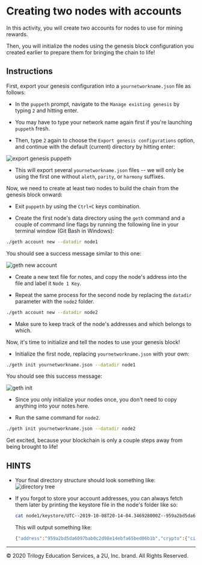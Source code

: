 # Creating two nodes with accounts

In this activity, you will create two accounts for nodes to use for mining rewards.

Then, you will initialize the nodes using the genesis block configuration you created earlier to prepare them for bringing the chain to life!

## Instructions

First, export your genesis configuration into a `yournetworkname.json` file as follows:

* In the `puppeth` prompt, navigate to the `Manage existing genesis` by typing `2` and hitting enter.

* You may have to type your network name again first if you're launching `puppeth` fresh.

* Then, type `2` again to choose the `Export genesis configurations` option, and continue with the default (current) directory by hitting enter:

 ![export genesis puppeth](Images/puppeth-export.png)

* This will export several `yournetworkname.json` files -- we will only be using the first one without `aleth`, `parity`, or `harmony` suffixes.

Now, we need to create at least two nodes to build the chain from the genesis block onward:

* Exit `puppeth` by using the `Ctrl+C` keys combination.

* Create the first node's data directory using the `geth` command and a couple of command line flags by running the following line in your terminal window (Git Bash in Windows):

 ```bash
 ./geth account new --datadir node1
 ```

You should see a success message similar to this one:

![geth new account](Images/geth-account-new.png)

* Create a new text file for notes, and copy the node's address into the file and label it `Node 1 Key`.

* Repeat the same process for the second node by replacing the `datadir` parameter with the `node2` folder.

 ```bash
 ./geth account new --datadir node2
 ```

* Make sure to keep track of the node's addresses and which belongs to which. 

Now, it's time to initialize and tell the nodes to use your genesis block!

* Initialize the first node, replacing `yournetworkname.json` with your own:

 ```bash
 ./geth init yournetworkname.json --datadir node1
 ```

You should see this success message:

![geth init](Images/geth-init.png)

* Since you only initialize your nodes once, you don't need to copy anything into your notes here.

* Run the same command for `node2`.

 ```bash
 ./geth init yournetworkname.json --datadir node2
 ```

Get excited, because your blockchain is only a couple steps away from being brought to life!

## HINTS

* Your final directory structure should look something like:
    ![directory tree](Images/geth-tree.png)

* If you forgot to store your account addresses, you can always fetch them later by printing the keystore file in the node's folder like so:

  ```bash
  cat node1/keystore/UTC--2019-10-08T20-14-04.346928000Z--959a2bd5da6097bab0c2d98e14ebfa65bed06b1b
  ```

  This will output something like:

  ```bash
  {"address":"959a2bd5da6097bab0c2d98e14ebfa65bed06b1b","crypto":{"cipher":"aes-128-ctr","ciphertext":"07d7df14c082d8d4d14c7d2877c968a9bb624f398c4b820127dcd8d0dfe62bc1","cipherparams":{"iv":"494ce9a4fb08101a52eb3f60b1b80a2f"},"kdf":"scrypt","kdfparams":{"dklen":32,"n":262144,"p":1,"r":8,"salt":"c6a8ce0ed96bada27cd8e82906a78c795953901e90736170180db97196644052"},"mac":"440e051dd3c0333966a403e8a037c50fa80355ea0a911aa323c0f9ef01214f28"},"id":"0de99a24-763b-4c98-8ed7-115954e6d420","version":3}
  ```
---

© 2020 Trilogy Education Services, a 2U, Inc. brand. All Rights Reserved.
